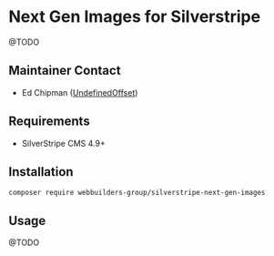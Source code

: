 Next Gen Images for Silverstripe
=================
@TODO

## Maintainer Contact
* Ed Chipman ([UndefinedOffset](https://github.com/UndefinedOffset))

## Requirements
* SilverStripe CMS 4.9+


## Installation
```
composer require webbuilders-group/silverstripe-next-gen-images
```


## Usage
@TODO
